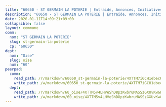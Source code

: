 ```yaml
---
title: "60650 - ST GERMAIN LA POTERIE | Entraide, Annonces, Initiatives"
description: "60650 - ST GERMAIN LA POTERIE | Entraide, Annonces, Initiatives"
date: 2020-01-11T14:09:21+09:00
collapsible: false
layout: commune
comm:
  nom: "ST GERMAIN LA POTERIE"
  slug: st-germain-la-poterie
  cp: "60650"
dept:
  nom: "Oise"
  slug: oise
  num: "60"
peerpad:
  comm:
    read_path: /r/markdown/60650_st-germain-la-poterie/4XTTM7iGCH1ebecQCHbGf15tyjuUdaMCDMmYwkCAFxC6m9hpE
    write_path: /w/markdown/60650_st-germain-la-poterie/4XTTM7iGCH1ebecQCHbGf15tyjuUdaMCDMmYwkCAFxC6m9hpE-K3TgUUuSwPYYWp5ic3QQUbLa53RtwzNBqfpLFLezaRkBMDV9nPMnWifmnN9rqZU3JTzNseqNXSE9sUcJw7CyJcp41gt7XDbU34TsqPULh3pm9hoWiE3ZxywZ12vQUN4BhasNKXJ2
  dept:
    read_path: /r/markdown/60_oise/4XTTM5v4LHVeShD8pzKwbruMASSzGXUvKwGPyPNR6Aq6aruGY
    write_path: /w/markdown/60_oise/4XTTM5v4LHVeShD8pzKwbruMASSzGXUvKwGPyPNR6Aq6aruGY-K3TgTfEPmBuMGxs3WizC7aafmuSUvuvwsE7nM986pS4fEczEhokrfL1mXNtU722XatpEcDhfhLf5xd24JkCKBD4DcQHeF5CYjEkAVzDN3PuQerZfYGZ5zy2XFcJNh2Z1pYjLoQTn
---
```



